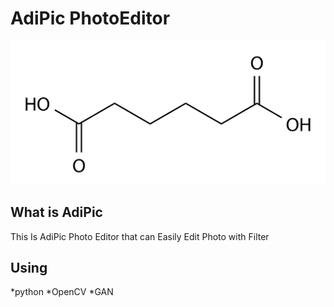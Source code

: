 # AdiPic PhotoEditor
![Alt text](https://github.com/Wingseter/AdiPic/blob/master/Adipic_acid.png)

## What is AdiPic
This Is AdiPic Photo Editor that can Easily Edit Photo with Filter

## Using
*python
*OpenCV
*GAN